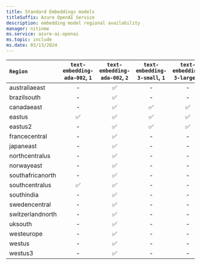```yaml
---
title: Standard Embeddings models
titleSuffix: Azure OpenAI Service
description: embedding model regional availability
manager: nitinme
ms.service: azure-ai-openai
ms.topic: include
ms.date: 03/13/2024
---
```


| `Region`   | `text-embedding-ada-002`, `1`   | `text-embedding-ada-002`, `2`   | `text-embedding-3-small`, `1`   | `text-embedding-3-large`, `1`   |
|:-----------------|:---------------------------------:|:---------------------------------:|:---------------------------------:|:---------------------------------:|
| australiaeast    | -                             | ✅                              | -                             | -                             |
| brazilsouth      | -                             | ✅                              | -                             | -                             |
| canadaeast       | -                             | ✅                              | ✅                              | ✅                              |
| eastus           | ✅                              | ✅                              | ✅                              | ✅                              |
| eastus2          | -                             | ✅                              | ✅                              | ✅                              |
| francecentral    | -                             | ✅                              | -                             | -                             |
| japaneast        | -                             | ✅                              | -                             | -                             |
| northcentralus   | -                             | ✅                              | -                             | -                             |
| norwayeast       | -                             | ✅                              | -                             | -                             |
| southafricanorth | -                             | ✅                              | -                             | -                             |
| southcentralus   | ✅                              | ✅                              | -                             | -                             |
| southindia       | -                             | ✅                              | -                             | -                             |
| swedencentral    | -                             | ✅                              | -                             | -                             |
| switzerlandnorth | -                             | ✅                              | -                             | -                             |
| uksouth          | -                             | ✅                              | -                             | -                             |
| westeurope       | -                             | ✅                              | -                             | -                             |
| westus           | -                             | ✅                              | -                             | -                             |
| westus3          | -                             | ✅                              | -                             | -                             |